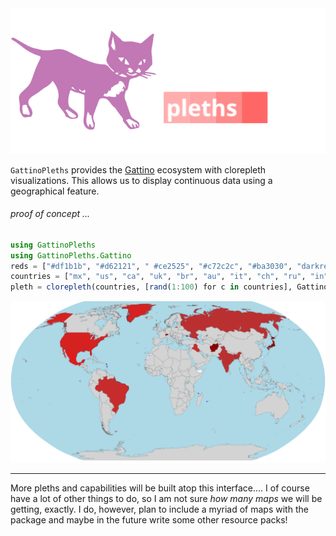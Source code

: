 <div align="center">
<img src="https://github.com/ChifiSource/image_dump/blob/main/gattino/gattinopleths.png"></img>
</div>

`GattinoPleths` provides the [Gattino](https://github.com/ChifiSource/Gattino.jl) ecosystem with clorepleth visualizations. This allows us to display continuous data using a geographical feature.
###### proof of concept ...
```julia
using GattinoPleths
using GattinoPleths.Gattino
reds = ["#df1b1b", "#d62121", "	#ce2525", "#c72c2c", "#ba3030", "darkred"]
countries = ["mx", "us", "ca", "uk", "br", "au", "it", "ch", "ru", "in", "cn", "gl", "af", "bd", "jp", "iq"]
pleth = clorepleth(countries, [rand(1:100) for c in countries], GattinoPleths.world_map, reds)
```
<img src="https://github.com/ChifiSource/image_dump/blob/main/gattino/gattino_1_sc/Screenshot%20from%202024-05-05%2004-26-35.png"></img>

---
More pleths and capabilities will be built atop this interface.... I of course have a lot of other things to do, so I am not sure *how many maps* we will be getting, exactly. I do, however, plan to include a myriad of maps with the package and maybe in the future write some other resource packs!
